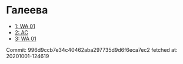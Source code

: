 # Галеева
- [1: WA 01](1.md)
- [2: AC](2.md)
- [3: WA 01](3.md)

Commit: 996d9ccb7e34c40462aba297735d9d6f6eca7ec2
 fetched at: 20201001-124619
